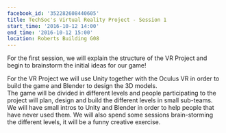 ```yaml
---
facebook_id: '352282608440605'
title: TechSoc's Virtual Reality Project - Session 1
start_time: '2016-10-12 14:00'
end_time: '2016-10-12 15:00'
location: Roberts Building G08
---
```


For the first session, we will explain the structure of the VR Project and begin to brainstorm the initial ideas for our game!  
  
For the VR Project we will use Unity together with the Oculus VR in order to build the game and Blender to design the 3D models.  
The game will be divided in different levels and people participating to the project will plan, design and build the different levels in small sub-teams.   
We will have small intros to Unity and Blender in order to help people that have never used them. We will also spend some sessions brain-storming the different levels, it will be a funny creative exercise.